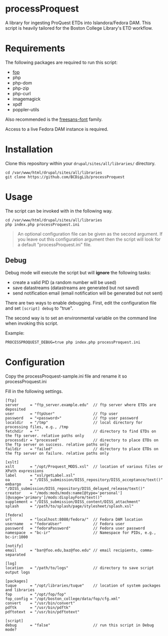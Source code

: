 # processProquest

A library for ingesting ProQuest ETDs into Islandora/Fedora DAM. This script is heavily tailored for the Boston College Library's ETD workflow.

# Requirements
The following packages are required to run this script:
 * [fop](https://xmlgraphics.apache.org/fop/)
 * php
 * php-dom
 * php-zip
 * php-curl
 * imagemagick
 * xpdf
 * poppler-utils

Also recommended is the [freesans-font](https://github.com/opensourcedesign/fonts) family.

Access to a live Fedora DAM instance is required.

# Installation
Clone this repository within your `drupal/sites/all/libraries/` directory.

```
cd /var/www/html/drupal/sites/all/libraries
git clone https://github.com/BCDigLib/processProquest
```

# Usage

The script can be invoked with in the following way.

```
cd /var/www/html/drupal/sites/all/libraries
php index.php processProquest.ini
```

> An optional configuration file can be given as the second argument. If you leave out this configuration argument then the script will look for a default "processProquest.ini" file.

## Debug

Debug mode will execute the script but will **ignore** the following tasks:
* create a valid PID (a random number will be used)
* save datastreams (datastreams are generated but not saved)
* send notification email (email notification will be generated but not sent)

There are two ways to enable debugging. First, edit the configuration file and set `[script] debug` to "true". 

The second way is to set an environmental variable on the command line when invoking this script.

Example: 

```
PROCESSPROQUEST_DEBUG=true php index.php processProquest.ini 
```


# Configuration

Copy the processProquest-sample.ini file and rename it so processProquest.ini

Fill in the following settings.

```
[ftp]
server     = "ftp_server.example.edu"  // ftp server where ETDs are deposited
user       = "ftpUser"                 // ftp user
password   = "<password>"              // ftp user password
localdir   = "/tmp"                    // local directory for processing files, e.g., /tmp
fetchdir   = ""                        // directory to find ETDs on the ftp server. relative paths only
processdir = "processed"               // directory to place ETDs on the ftp server on success. relative paths only
faildir    = "failed"                  // directory to place ETDs on the ftp server on failure. relative paths only

[xslt]
xslt       = "/opt/Proquest_MODS.xsl"  // location of various files or XPath expressions
label      = "xsl/getLabel.xsl"
oa         = "/DISS_submission/DISS_repository/DISS_acceptance/text()"
embargo    = "/DISS_submission/DISS_repository/DISS_delayed_release/text()"
creator    = "/mods:mods/mods:name[@type='personal'][@usage='primary']/mods:displayForm/text()"
supplement = "/DISS_submission/DISS_content/DISS_attachment"
splash     = "/path/to/splash/page/stylesheet/splash.xsl"

[fedora]
url        = "localhost:8080/fedora/"  // Fedora DAM location
username   = "fedoraUser"              // Fedora user
password   = "fedoraPassword"          // Fedora user password
namespace  = "bc-ir"                   // Namespace for PIDs, e.g., bc-ir:1000

[notify]
email      = "bar@foo.edu,baz@foo.edu" // email recipients, comma-separated

[log]
location   = "/path/to/logs"           // directory to save script output logs

[packages]
tuque      = "/opt/libraries/tuque"    // location of system packages and libraries
fop        = "/opt/fop/fop"
fop_config = "/opt/boston_college/data/fop/cfg.xml"
convert    = "/usr/bin/convert"
pdftk      = "/usr/bin/pdftk"
pdftotext  = "/usr/bin/pdftotext"

[script]
debug      = "false"                   // run this script in Debug mode?
```
